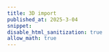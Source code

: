 ```yaml
---
title: 3D import
published_at: 2025-3-04
snippet: 
disable_html_sanitization: true
allow_math: true
---
```


<div id="three.js_container"></div>

<script type="module">

      import * as THREE from "/scripts/threejs/three.js"
   import { OrbitControls } from "/scripts/threejs/OrbitControls.js"
   import codeblockRenderer from "/scripts/codeblock_renderer.js"
   
   const div = document.getElementById ("shader_example")
   const width = div.parentNode.scrollWidth
   const height = Math.floor (width * 9 / 16)
   
   // Basic three.js setup
   const scene = new THREE.Scene ()
   const camera = new THREE.PerspectiveCamera (70, width / height, 0.01, 10)
   camera.position.z = 1
   
   const renderer = new THREE.WebGLRenderer ({ antialias: true })
   renderer.setSize (width, height)
   div.appendChild (renderer.domElement)
   
   const controls = new OrbitControls (camera, renderer.domElement)
   
   // Our shader material
   const shaderMaterial = new THREE.ShaderMaterial({
      uniforms: {
         u_time: { value: 0.0 }
      },
      vertexShader: `
         void main () {
            gl_Position = projectionMatrix * modelViewMatrix * vec4 (position, 1.0);
         }
      `,
      fragmentShader: `
         uniform float u_time;
         
         void main () {
            vec2 uv = gl_FragCoord.xy / vec2 (${ width }.0, ${ height }.0);
            
            // Create a pulsing effect based on time
            float r = 0.5 + 0.5 * sin (u_time + uv.x * 6.0);
            float g = 0.5 + 0.5 * sin (u_time + uv.y * 6.0);
            float b = 0.5 + 0.5 * sin (u_time + uv.x * 2.0 + uv.y * 2.0);
            
            gl_FragColor = vec4 (r, g, b, 1.0);
         }
      `
   })
   
   // Create a simple plane to display our shader
   const geometry = new THREE.PlaneGeometry (1.6, 0.9)
   const mesh = new THREE.Mesh (geometry, shaderMaterial)
   scene.add (mesh)
   
   // Animation loop
   renderer.setAnimationLoop (ms => {
      shaderMaterial.uniforms.u_time.value = ms * 0.001
      renderer.render (scene, camera)
   })
   
   // Render code block
   codeblockRenderer (document, "shader_example_script", "shader_example_code")

// <script>